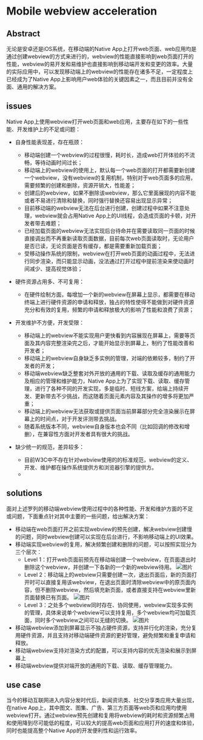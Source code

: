 # Mobile webview acceleration

## Abstract
无论是安卓还是iOS系统，在移动端的Native App上打开web页面、web应用均是通过创建webview的方式来进行的，webview的性能直接影响到web页面打开的性能，webview的易开发和易维护也直接影响到移动端开发和变更的效率。大量的实际应用中，可以发现移动端上的webview的性能存在诸多不足，一定程度上已经成为了Native App上影响用户web体验的关键因素之一，而且目前并没有全面、通用的解决方案。

## issues
Native App上使用webview打开web页面和web应用，主要存在如下的一些性能、开发维护上的不足或问题：

* 自身性能表现差，存在瓶颈：
	 - 移动端创建一个webview的过程很慢，耗时长，造成web打开体验的不流畅，等待动画时间过长；
	 - 移动端上的webview的使用上，默认每一个web页面的打开都需要新创建一个webview，没有webview的复用机制，特别对于web页面多的应用，需要频繁的创建和删除，资源开销大，性能差；
	 - 创建后的webview，如果不删除该webview，那么它里面展现的内容不能或者不易进行清除和替换，同时强行替换还容易出现显示异常；
	 -  目前移动端的webview无法在后台进行创建，创建过程中如果不注意处理，webview就会占用Native App上的UI线程，会造成页面的卡顿，对开发者带去难题；
	 - 已经加载页面的webview无法实现后台待命并在需要读取同一页面的时候直接调出而不再重新读取页面数据，目前每次web页面读取时，无论用户是否已读，无论页面是否有缓存，都是需要重新加载页面；
	 - 受移动操作系统的限制，webview在打开web页面的动画过程中，无法进行同步渲染，而只能显示动画，没法通过打开过程中提前渲染来使动画时间减少、提高视觉体验；
 
* 硬件资源占用多、不可复用：
	 - 在硬件绘制方面，每增加一个新的webview在屏幕上显示，都需要在移动终端上进行硬件资源的申请和释放，独占的特性使得不能做到对硬件资源充分和有效的复用，频繁的申请和释放极大的影响了性能和浪费了资源；

* 开发维护不方便，开发受限：
	 - 移动端上的webview不能实现用户更快看到内容展现在屏幕上，需要等页面及其内容完整渲染完之后，才能开始显示到屏幕上，制约了性能改善和开发者；
	 - 移动端上的webview自身缺乏多实例的管理，对端的依赖较多，制约了开发者的开发；
	 - 移动端webview缺乏整套对外开放的通用的下载、读取及缓存的通用能力及相应的管理和维护能力，Native App上为了实现下载、读取、缓存管理，进行了各种不同的开发实现，多是临时、短线方案，给端上持续开发、更新带去不少挑战，而这随着页面元素内容及其操作的增多将更加严重；
	 - 移动端上的webview无法获取或提供页面当前屏幕部分完全渲染展示在屏幕上的时间点，对于开发评测带去挑战。
	 - 随着系统版本不同，webview自身版本也会不同（比如回调的修改和增删），在兼容性方面对开发者具有很大的挑战。

* 缺少统一的规范，差异较多：
	 - 目前W3C中不存在针对webview使用的的标准规范，webview的定义、开发、维护都在操作系统提供方和浏览器引擎的提供方。
	 - 
		
## solutions
面对上述罗列的移动端webview使用过程中的各种性能、开发和维护方面的不足或问题，下面重点针对其中主要的一些问题，给出解决方案：

* 移动端在web页面打开之前实现webview的预先创建，解决webview创建慢的问题，同时webview创建可以实现在后台进行，不影响移动端上的UI效果。
* 移动端实现webview的复用，解决频繁创建和删除的问题，可以按照实现分为三个层次：
	 - Level 1：打开web页面前预先在移动端创建一个webview，在页面退出时删除这个webview，并创建一下各新的一个新的webview待用。
	![图片](http://bos.nj.bpc.baidu.com/v1/agroup/4c34118b012ef4ef19c0616e8fc725ad664b8583)
	 - Level 2：移动端上的webview只需要创建一次，退出页面后，新的页面打开时可以直接复用该webview，在退出页面时清除webview中的原页面内容，但不删除webview，然后填充新页面，或者直接支持在webview里新页面替换已有页面。
	![图片](http://bos.nj.bpc.baidu.com/v1/agroup/586abe4cdffb684159831fe54784c171b33bb1ed)
	 - Level 3：之处多个webview同时存在、协同使用，webview实现多实例的管理，具体来说单个webview可以支持复用，多个webview均可加载页面，同时多个webview之间可以无缝的切换。
	![图片](http://bos.nj.bpc.baidu.com/v1/agroup/09b0856948d1935c3ec474eae13731702f518e85)
* 移动端webview添加到屏幕显示不独占硬件资源，支持并行化的渲染，充分复用硬件资源，并且支持对移动端硬件资源的更好管理，避免频繁和重复申请和释放。
* 移动端webview支持对渲染方式的配置，可以支持内容的优先渲染和展示到屏幕上
* 移动端webview提供对端开放的通用的下载、读取、缓存管理能力。

## use case
当今的移动互联网进入内容分发时代后，新闻资讯类、社交分享类应用大量出现，在native App上，其中图文、图集、广告、第三方页面等web页和应用均使用webview打开。通过webview预先创建和复用将webview的耗时和资源频繁占用和使用降到尽可能低的程度，可以较大的提高web页面和应用打开的速度和体验，同时也能提高整个Native App的开发便利性和运行效率。

